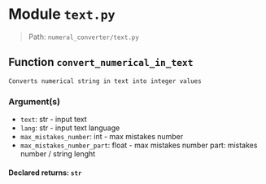 # Module `text.py`
> Path: `numeral_converter/text.py`
## Function  `convert_numerical_in_text`
```text
Converts numerical string in text into integer values
```
        
### Argument(s)
+ `text`: str - input text
+ `lang`: str - input text language
+ `max_mistakes_number`: int - max mistakes number
+ `max_mistakes_number_part`: float - max mistakes number part:
mistakes number / string lenght
#### Declared returns: `str`